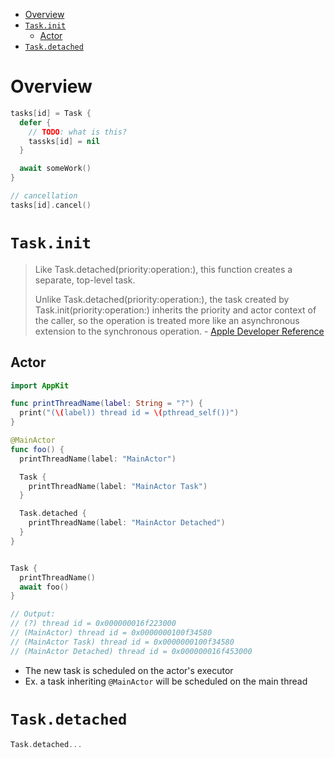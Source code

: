 - [Overview](#overview)
- [`Task.init`](#taskinit)
  - [Actor](#actor)
- [`Task.detached`](#taskdetached)

# Overview

```swift
tasks[id] = Task {
  defer {
    // TODO: what is this?
    tassks[id] = nil
  }

  await someWork()
}

// cancellation
tasks[id].cancel()
```

# `Task.init`

> Like Task.detached(priority:operation:), this function creates a separate,
> top-level task.
>
> Unlike Task.detached(priority:operation:), the task created by
> Task.init(priority:operation:) inherits the priority and actor context of the
> caller, so the operation is treated more like an asynchronous extension to the
> synchronous operation. -
> [Apple Developer Reference](https://developer.apple.com/documentation/swift/task/3856791-init)

## Actor

```swift
import AppKit

func printThreadName(label: String = "?") {
  print("(\(label)) thread id = \(pthread_self())")
}

@MainActor
func foo() {
  printThreadName(label: "MainActor")

  Task {
    printThreadName(label: "MainActor Task")
  }

  Task.detached {
    printThreadName(label: "MainActor Detached")
  }
}


Task {
  printThreadName()
  await foo()
}

// Output:
// (?) thread id = 0x000000016f223000
// (MainActor) thread id = 0x0000000100f34580
// (MainActor Task) thread id = 0x0000000100f34580
// (MainActor Detached) thread id = 0x000000016f453000
```

- The new task is scheduled on the actor's executor
- Ex. a task inheriting `@MainActor` will be scheduled on the main thread

# `Task.detached`

```swift
Task.detached...
```
